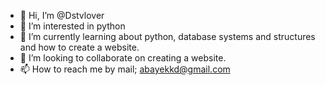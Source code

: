 - 👋 Hi, I’m @Dstvlover
- 👀 I’m interested in python
- 🌱 I’m currently learning about python, database systems and structures and how to create a website.
- 💞️ I’m looking to collaborate on creating a website.
- 📫 How to reach me by mail; abayekkd@gmail.com

<!---
Dstvlover/Dstvlover is a ✨ special ✨ repository because its `README.md` (this file) appears on your GitHub profile.
You can click the Preview link to take a look at your changes.
--->
